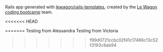 Rails app generated with [lewagon/rails-templates](https://github.com/lewagon/rails-templates), created by the [Le Wagon coding bootcamp](https://www.lewagon.com) team.

<<<<<<< HEAD

=======
Testing from Alessandra
Testing from Victoria
>>>>>>> f99d0721ccbc02f41c17486c13c52f3193c6ab94
